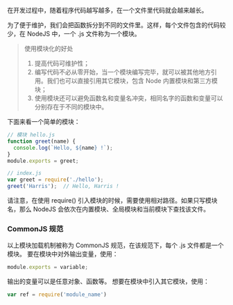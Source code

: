 在开发过程中，随着程序代码越写越多，在一个文件里代码就会越来越长。

为了便于维护，我们会把函数拆分到不同的文件里。这样，每个文件包含的代码较少，在 NodeJS 中，一个 .js 文件称为一个模块。

> 使用模块化的好处
>
> 1. 提高代码可维护性；
> 2. 编写代码不必从零开始，当一个模块编写完毕，就可以被其他地方引用。我们也可以直接引用其它模块，包含 Node 内置模块和第三方模块；
> 3. 使用模块还可以避免函数名和变量名冲突，相同名字的函数和变量可以分别存在于不同的模块中。

下面来看一个简单的模块：

```javascript
// 模块 hello.js
function greet(name) {
  console.log(`Hello, ${name} !`);
}
module.exports = greet;

// index.js
var greet = require('./hello');
greet('Harris');  // Hello, Harris !
```

请注意，在使用 require() 引入模块的时候，需要使用相对路径。如果只写模块名，那么 NodeJS 会依次在内置模块、全局模块和当前模块下查找该文件。

### CommonJS 规范
以上模块加载机制被称为 CommonJS 规范，在该规范下，每个 .js 文件都是一个模块。
要在模块中对外输出变量，使用：
```javascript
module.exports = variable;
```
输出的变量可以是任意对象、函数等。
想要在模块中引入其它模块，使用：
```javascript
var ref = require('module_name')
```











